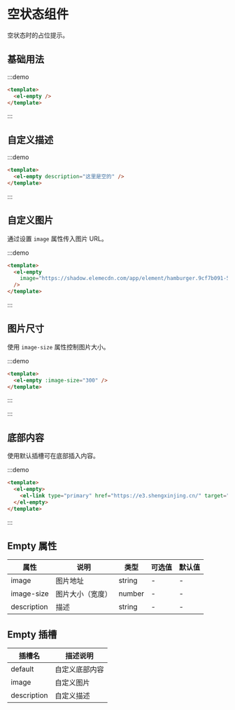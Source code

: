 # 空状态组件

空状态时的占位提示。

## 基础用法

:::demo

```html
<template>
  <el-empty />
</template>
```

:::

## 自定义描述

:::demo

```html
<template>
  <el-empty description="这里是空的" />
</template>
```

:::

## 自定义图片

通过设置 `image` 属性传入图片 URL。

:::demo

```html
<template>
  <el-empty
    image="https://shadow.elemecdn.com/app/element/hamburger.9cf7b091-55e9-11e9-a976-7f4d0b07eef6.png"
  />
</template>
```

:::

## 图片尺寸

使用 `image-size` 属性控制图片大小。

:::demo

```html
<template>
  <el-empty :image-size="300" />
</template>
```

:::

:::

## 底部内容

使用默认插槽可在底部插入内容。

:::demo

```html
<template>
  <el-empty>
    <el-link type="primary" href="https://e3.shengxinjing.cn/" target="_blank">跳转到首页</el-link>
  </el-empty>
</template>
```

:::

## Empty 属性

| 属性 | 说明 | 类型  | 可选值 | 默认值 |
| - | - | - | - | - |
| image | 图片地址 | string | - | - |
| image-size | 图片大小（宽度）| number | - | - |
| description | 描述 | string | - | - |

## Empty 插槽

| 插槽名 | 描述说明 |
| - | - |
| default | 自定义底部内容 |
| image | 自定义图片 |
| description | 自定义描述 |
